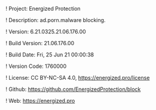 ! Project: Energized Protection

! Description: ad.porn.malware blocking.

! Version: 6.21.0325.21.06.176.00

! Build Version: 21.06.176.00

! Build Date: Fri, 25 Jun 21 00:00:38

! Version Code: 1760000

! License: CC BY-NC-SA 4.0, https://energized.pro/license

! Github: https://github.com/EnergizedProtection/block

! Web: https://energized.pro
